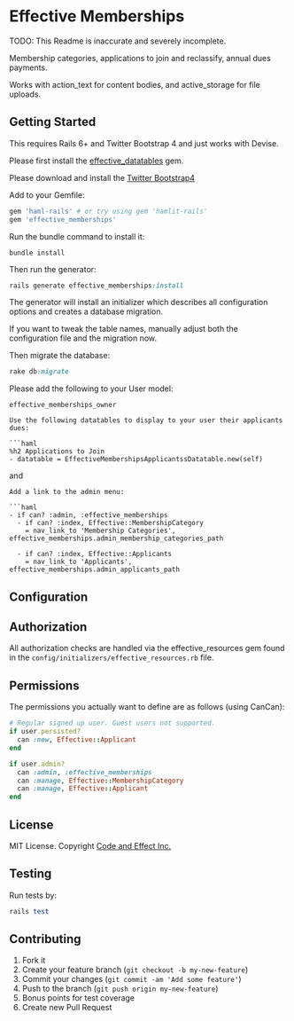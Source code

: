 # Effective Memberships

TODO: This Readme is inaccurate and severely incomplete.

Membership categories, applications to join and reclassify, annual dues payments.

Works with action_text for content bodies, and active_storage for file uploads.

## Getting Started

This requires Rails 6+ and Twitter Bootstrap 4 and just works with Devise.

Please first install the [effective_datatables](https://github.com/code-and-effect/effective_datatables) gem.

Please download and install the [Twitter Bootstrap4](http://getbootstrap.com)

Add to your Gemfile:

```ruby
gem 'haml-rails' # or try using gem 'hamlit-rails'
gem 'effective_memberships'
```

Run the bundle command to install it:

```console
bundle install
```

Then run the generator:

```ruby
rails generate effective_memberships:install
```

The generator will install an initializer which describes all configuration options and creates a database migration.

If you want to tweak the table names, manually adjust both the configuration file and the migration now.

Then migrate the database:

```ruby
rake db:migrate
```

Please add the following to your User model:

```
effective_memberships_owner

Use the following datatables to display to your user their applicants dues:

```haml
%h2 Applications to Join
- datatable = EffectiveMembershipsApplicantssDatatable.new(self)
```

and

```
Add a link to the admin menu:

```haml
- if can? :admin, :effective_memberships
  - if can? :index, Effective::MembershipCategory
    = nav_link_to 'Membership Categories', effective_memberships.admin_membership_categories_path

  - if can? :index, Effective::Applicants
    = nav_link_to 'Applicants', effective_memberships.admin_applicants_path
```

## Configuration

## Authorization

All authorization checks are handled via the effective_resources gem found in the `config/initializers/effective_resources.rb` file.

## Permissions

The permissions you actually want to define are as follows (using CanCan):

```ruby
# Regular signed up user. Guest users not supported.
if user.persisted?
  can :new, Effective::Applicant
end

if user.admin?
  can :admin, :effective_memberships
  can :manage, Effective::MembershipCategory
  can :manage, Effective::Applicant
end
```

## License

MIT License.  Copyright [Code and Effect Inc.](http://www.codeandeffect.com/)

## Testing

Run tests by:

```ruby
rails test
```

## Contributing

1. Fork it
2. Create your feature branch (`git checkout -b my-new-feature`)
3. Commit your changes (`git commit -am 'Add some feature'`)
4. Push to the branch (`git push origin my-new-feature`)
5. Bonus points for test coverage
6. Create new Pull Request
